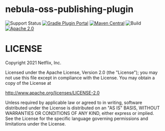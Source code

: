 nebula-oss-publishing-plugin
=====================

![Support Status](https://img.shields.io/badge/nebula-active-green.svg)
[![Gradle Plugin Portal](https://img.shields.io/maven-metadata/v/https/plugins.gradle.org/m2/com.netflix.nebula/nebula-oss-publishing-plugin/maven-metadata.xml.svg?label=gradlePluginPortal)](https://plugins.gradle.org/plugin/com.netflix.nebula.oss-publishing)
[![Maven Central](https://img.shields.io/maven-central/v/com.netflix.nebula/nebula-oss-publishing-plugin)](https://maven-badges.herokuapp.com/maven-central/com.netflix.nebula/nebula-oss-publishing-plugin)
![Build](https://github.com/nebula-plugins/nebula-oss-publishing-plugin/actions/workflows/nebula.yml/badge.svg)
[![Apache 2.0](https://img.shields.io/github/license/nebula-plugins/nebula-oss-publishing-plugin.svg)](http://www.apache.org/licenses/LICENSE-2.0)


LICENSE
=======

Copyright 2021 Netflix, Inc.

Licensed under the Apache License, Version 2.0 (the "License");
you may not use this file except in compliance with the License.
You may obtain a copy of the License at

<http://www.apache.org/licenses/LICENSE-2.0>

Unless required by applicable law or agreed to in writing, software
distributed under the License is distributed on an "AS IS" BASIS,
WITHOUT WARRANTIES OR CONDITIONS OF ANY KIND, either express or implied.
See the License for the specific language governing permissions and
limitations under the License.
